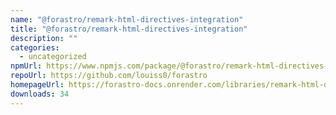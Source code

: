 ```yaml
---
name: "@forastro/remark-html-directives-integration"
title: "@forastro/remark-html-directives-integration"
description: ""
categories:
  - uncategorized
npmUrl: https://www.npmjs.com/package/@forastro/remark-html-directives-integration
repoUrl: https://github.com/louiss0/forastro
homepageUrl: https://forastro-docs.onrender.com/libraries/remark-html-directives
downloads: 34
---
```

